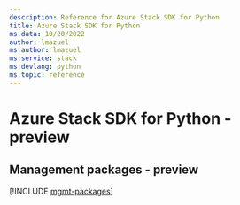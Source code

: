 ```yaml
---
description: Reference for Azure Stack SDK for Python
title: Azure Stack SDK for Python
ms.data: 10/20/2022
author: lmazuel
ms.author: lmazuel
ms.service: stack
ms.devlang: python
ms.topic: reference
---
```

# Azure Stack SDK for Python - preview

## Management packages - preview
[!INCLUDE [mgmt-packages](stack-mgmt-index.md)]